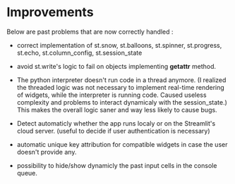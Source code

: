 # Improvements

Below are past problems that are now correctly handled :

- correct implementation of st.snow, st.balloons, st.spinner, st.progress, st.echo, st.column_config, st.session_state

- avoid st.write's logic to fail on objects implementing __getattr__ method.

- The python interpreter doesn't run code in a thread anymore. (I realized the threaded logic was not necessary to implement real-time rendering of widgets, while the interpreter is running code. Caused useless complexity and problems to interact dynamicaly with the session_state.) This makes the overall logic saner and way less likely to cause bugs.

- Detect automaticly whether the app runs localy or on the Streamlit's cloud server. (useful to decide if user authentication is necessary)

- automatic unique key attribution for compatible widgets in case the user doesn't provide any.

- possibility to hide/show dynamicly the past input cells in the console queue.





